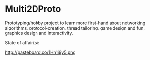 # Multi2DProto

Prototyping/hobby project to learn more first-hand about networking algorithms, protocol-creation, thread tailoring, game design and fun, graphics design and interactivity.

State of affair(s):

http://pasteboard.co/1Hn1i9y5.png
